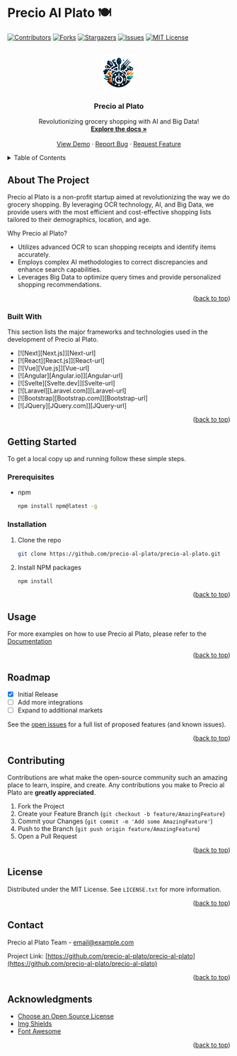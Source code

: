 # Precio Al Plato 🍽️

<!-- Precio al Plato README -->

<!-- PROJECT SHIELDS -->
[![Contributors][contributors-shield]][contributors-url]
[![Forks][forks-shield]][forks-url]
[![Stargazers][stars-shield]][stars-url]
[![Issues][issues-shield]][issues-url]
[![MIT License][license-shield]][license-url]


<!-- PROJECT LOGO -->
<br />
<div align="center">
  <a href="https://github.com/precio-al-plato/precio-al-plato">
    <img src="images/logo.png" alt="Logo" width="80" height="80">
  </a>

  <h3 align="center">Precio al Plato</h3>

  <p align="center">
    Revolutionizing grocery shopping with AI and Big Data!
    <br />
    <a href="https://github.com/precio-al-plato/precio-al-plato"><strong>Explore the docs »</strong></a>
    <br />
    <br />
    <a href="https://github.com/precio-al-plato/precio-al-plato">View Demo</a>
    ·
    <a href="https://github.com/precio-al-plato/precio-al-plato/issues">Report Bug</a>
    ·
    <a href="https://github.com/precio-al-plato/precio-al-plato/issues">Request Feature</a>
  </p>
</div>


<!-- TABLE OF CONTENTS -->
<details>
  <summary>Table of Contents</summary>
  <ol>
    <li>
      <a href="#about-the-project">About The Project</a>
      <ul>
        <li><a href="#built-with">Built With</a></li>
      </ul>
    </li>
    <li><a href="#getting-started">Getting Started</a></li>
    <li><a href="#usage">Usage</a></li>
    <li><a href="#roadmap">Roadmap</a></li>
    <li><a href="#contributing">Contributing</a></li>
    <li><a href="#license">License</a></li>
    <li><a href="#contact">Contact</a></li>
    <li><a href="#acknowledgments">Acknowledgments</a></li>
  </ol>
</details>


<!-- ABOUT THE PROJECT -->
## About The Project

Precio al Plato is a non-profit startup aimed at revolutionizing the way we do grocery shopping. By leveraging OCR technology, AI, and Big Data, we provide users with the most efficient and cost-effective shopping lists tailored to their demographics, location, and age.

Why Precio al Plato?
* Utilizes advanced OCR to scan shopping receipts and identify items accurately.
* Employs complex AI methodologies to correct discrepancies and enhance search capabilities.
* Leverages Big Data to optimize query times and provide personalized shopping recommendations.

<p align="right">(<a href="#readme-top">back to top</a>)</p>


### Built With

This section lists the major frameworks and technologies used in the development of Precio al Plato.

* [![Next][Next.js]][Next-url]
* [![React][React.js]][React-url]
* [![Vue][Vue.js]][Vue-url]
* [![Angular][Angular.io]][Angular-url]
* [![Svelte][Svelte.dev]][Svelte-url]
* [![Laravel][Laravel.com]][Laravel-url]
* [![Bootstrap][Bootstrap.com]][Bootstrap-url]
* [![JQuery][JQuery.com]][JQuery-url]

<p align="right">(<a href="#readme-top">back to top</a>)</p>


<!-- GETTING STARTED -->
## Getting Started

To get a local copy up and running follow these simple steps.

### Prerequisites

* npm
  ```sh
  npm install npm@latest -g
  ```

### Installation

1. Clone the repo
   ```sh
   git clone https://github.com/precio-al-plato/precio-al-plato.git
   ```
2. Install NPM packages
   ```sh
   npm install
   ```

<p align="right">(<a href="#readme-top">back to top</a>)</p>


<!-- USAGE EXAMPLES -->
## Usage

For more examples on how to use Precio al Plato, please refer to the [Documentation](https://github.com/precio-al-plato/precio-al-plato)

<p align="right">(<a href="#readme-top">back to top</a>)</p>


<!-- ROADMAP -->
## Roadmap

- [x] Initial Release
- [ ] Add more integrations
- [ ] Expand to additional markets

See the [open issues](https://github.com/precio-al-plato/precio-al-plato/issues) for a full list of proposed features (and known issues).

<p align="right">(<a href="#readme-top">back to top</a>)</p>


<!-- CONTRIBUTING -->
## Contributing

Contributions are what make the open-source community such an amazing place to learn, inspire, and create. Any contributions you make to Precio al Plato are **greatly appreciated**.

1. Fork the Project
2. Create your Feature Branch (`git checkout -b feature/AmazingFeature`)
3. Commit your Changes (`git commit -m 'Add some AmazingFeature'`)
4. Push to the Branch (`git push origin feature/AmazingFeature`)
5. Open a Pull Request

<p align="right">(<a href="#readme-top">back to top</a>)</p>


<!-- LICENSE -->
## License

Distributed under the MIT License. See `LICENSE.txt` for more information.

<p align="right">(<a href="#readme-top">back to top</a>)</p>


<!-- CONTACT -->
## Contact

Precio al Plato Team - email@example.com

Project Link: [https://github.com/precio-al-plato/precio-al-plato](https://github.com/precio-al-plato/precio-al-plato)

<p align="right">(<a href="#readme-top">back to top</a>)</p>


<!-- ACKNOWLEDGMENTS -->
## Acknowledgments

* [Choose an Open Source License](https://choosealicense.com)
* [Img Shields](https://shields.io)
* [Font Awesome](https://fontawesome.com)

<p align="right">(<a href="#readme-top">back to top</a>)</p>


<!-- MARKDOWN LINKS & IMAGES -->
[contributors-shield]: https://img.shields.io/github/contributors/precio-al-plato/precio-al-plato.svg?style=for-the-badge
[contributors-url]: https://github.com/precio-al-plato/precio-al-plato/graphs/contributors
[forks-shield]: https://img.shields.io/github/forks/precio-al-plato/precio-al-plato.svg?style=for-the-badge
[forks-url]: https://github.com/precio-al-plato/precio-al-plato/network/members
[stars-shield]: https://img.shields.io/github/stars/precio-al-plato/precio-al-plato.svg?style=for-the-badge
[stars-url]: https://github.com/precio-al-plato/precio-al-plato/stargazers
[issues-shield]: https://img.shields.io/github/issues/precio-al-plato/precio-al-plato.svg?style=for-the-badge
[issues-url]: https://github.com/precio-al-plato/precio-al-plato/issues
[license-shield]: https://img.shields.io/github/license/precio-al-plato/precio-al-plato.svg?style=for-the-badge
[license-url]: https://github.com/precio-al-plato/precio-al-plato/blob/master/LICENSE.txt
